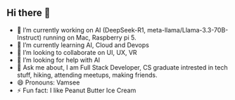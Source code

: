 ## Hi there 👋

- 🔭 I’m currently working on AI (DeepSeek-R1, meta-llama/Llama-3.3-70B-Instruct) running on Mac, Raspberry pi 5. 
- 🌱 I’m currently learning AI, Cloud and Devops
- 👯 I’m looking to collaborate on UI, UX, VR
- 🤔 I’m looking for help with AI
- 💬 Ask me about, I am Full Stack Developer, CS graduate intrested in tech stuff, hiking, attending meetups, making friends.
- 😄 Pronouns: Vamsee
- ⚡ Fun fact: I like Peanut Butter Ice Cream
